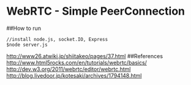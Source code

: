 # WebRTC - Simple PeerConnection

##How to run 

```
//install node.js, socket.IO, Express
$node server.js
```
http://www26.atwiki.jp/shiitakeo/pages/37.html
##References
http://www.html5rocks.com/en/tutorials/webrtc/basics/
http://dev.w3.org/2011/webrtc/editor/webrtc.html
http://blog.livedoor.jp/kotesaki/archives/1794148.html
